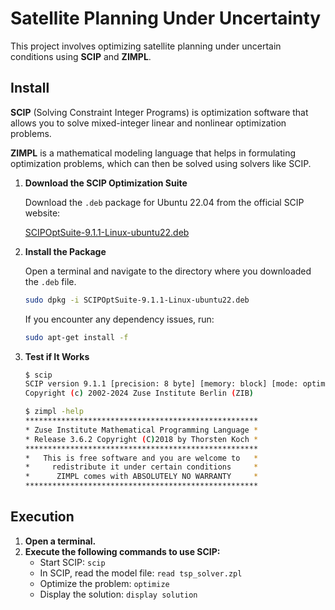 # Satellite Planning Under Uncertainty

This project involves optimizing satellite planning under uncertain conditions using **SCIP** and **ZIMPL**.

## Install

**SCIP** (Solving Constraint Integer Programs) is optimization software that allows you to solve mixed-integer linear and nonlinear optimization problems.

**ZIMPL** is a mathematical modeling language that helps in formulating optimization problems, which can then be solved using solvers like SCIP.

1. **Download the SCIP Optimization Suite**

   Download the `.deb` package for Ubuntu 22.04 from the official SCIP website:

   [SCIPOptSuite-9.1.1-Linux-ubuntu22.deb](https://www.scipopt.org/download.php?fname=SCIPOptSuite-9.1.1-Linux-ubuntu22.deb)

2. **Install the Package**

   Open a terminal and navigate to the directory where you downloaded the `.deb` file.

   ```bash
   sudo dpkg -i SCIPOptSuite-9.1.1-Linux-ubuntu22.deb
   ```

   If you encounter any dependency issues, run:

   ``` bash
   sudo apt-get install -f
   ```

3. **Test if It Works**

    ```bash
   $ scip
   SCIP version 9.1.1 [precision: 8 byte] [memory: block] [mode: optimized] [LP solver: Soplex 7.1.1] [GitHash: 66f11a6724]
   Copyright (c) 2002-2024 Zuse Institute Berlin (ZIB)
   ```

   ```bash
   $ zimpl -help
   ****************************************************
   * Zuse Institute Mathematical Programming Language *
   * Release 3.6.2 Copyright (C)2018 by Thorsten Koch *
   ****************************************************
   *   This is free software and you are welcome to   *
   *     redistribute it under certain conditions     *
   *      ZIMPL comes with ABSOLUTELY NO WARRANTY     *
   ****************************************************
   ```

## Execution

1. **Open a terminal.**
2. **Execute the following commands to use SCIP:**
   - Start SCIP: `scip`
   - In SCIP, read the model file: `read tsp_solver.zpl`
   - Optimize the problem: `optimize`
   - Display the solution: `display solution`
